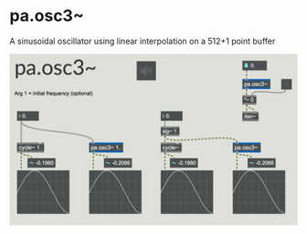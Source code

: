 # pa.osc3~

A sinusoidal oscillator using linear interpolation on a 512+1 point buffer

![pa.osc3~ capture](pa.osc3~.png)
